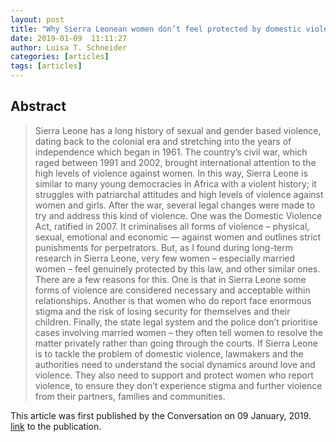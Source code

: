 ```yaml
---
layout: post
title: "Why Sierra Leonean women don’t feel protected by domestic violence laws"
date: 2019-01-09  11:11:27
author: Luisa T. Schneider
categories: [articles]
tags: [articles]
---
```

## Abstract
>  Sierra Leone has a long history of sexual and gender based violence, dating back to the colonial era and stretching into the years of independence which began in 1961. The country’s civil war, which raged between 1991 and 2002, brought international attention to the high levels of violence against women. In this way, Sierra Leone is similar to many young democracies in Africa with a violent history; it struggles with patriarchal attitudes and high levels of violence against women and girls.
> After the war, several legal changes were made to try and address this kind of violence. One was the Domestic Violence Act, ratified in 2007. It criminalises all forms of violence – physical, sexual, emotional and economic — against women and outlines strict punishments for perpetrators. But, as I found during long-term research in Sierra Leone, very few women – especially married women – feel genuinely protected by this law, and other similar ones. There are a few reasons for this. One is that in Sierra Leone some forms of violence are considered necessary and acceptable within relationships. Another is that women who do report face enormous stigma and the risk of losing security for themselves and their children. Finally, the state legal system and the police don’t prioritise cases involving married women – they often tell women to resolve the matter privately rather than going through the courts.
> If Sierra Leone is to tackle the problem of domestic violence, lawmakers and the authorities need to understand the social dynamics around love and violence. They also need to support and protect women who report violence, to ensure they don’t experience stigma and further violence from their partners, families and communities.


This article was first published by the Conversation on 09 January, 2019. [link](https://theconversation.com/why-sierra-leonean-women-dont-feel-protected-by-domestic-violence-laws-109436) to the publication.


